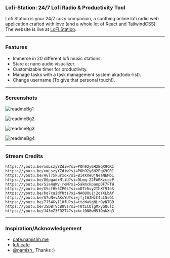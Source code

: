### Lofi-Station: 24/7 Lofi Radio & Productivity Tool

Lofi Station is your 24/7 cozy companion, a soothing online lofi radio web application crafted with love (and a whole lot of React and TailwindCSS). The website is live at [LoFi.Station](https://lofistation.vercel.app/).

---

### Features

- Immerse in 20 different lofi music stations.
- Stare at nano audio visualizer.
- Customizable timer for productivity.
- Manage tasks with a task management system aka(todo-list).
- Change username (To give that personal touch!).

---

### Screenshots

![readmeBg1](https://github.com/user-attachments/assets/e0d374f0-2e3c-4fbd-bde9-f6a5458b37b2)


![readmeBg2](https://github.com/user-attachments/assets/8f8bdb3f-7ecb-4007-8248-f471b89b4387)


![readmeBg3](https://github.com/user-attachments/assets/76c483ea-90ec-4172-9911-e362fa6dd704)


![readmeBg4](https://github.com/user-attachments/assets/8d237d1c-d800-4c6c-a1e0-8b90733e22b6)


---

### Stream Credits

```
https://youtu.be/xmLszyYZdiw?si=POh92y6H2EqX9CR1
https://youtu.be/xmLszyYZdiw?si=POh92y6H2EqX9CR1
https://youtu.be/HGl75kurxok?si=Bi4XXeUjNeaNEMb1
https://youtu.be/8GpgadrMliU?si=9Lmq-Z2FARKzcceP
https://youtu.be/Sia4qWv_reM?si=5akmckpaopOF7FTW
https://youtu.be/XScfHk5CP0s?si=oDTzhvy2IhXf9IoS
https://youtu.be/bq7caidfUts?si=NA08Ou1j2qYXLbAf
https://youtu.be/A7uNvvAKsYU?si=jfj1WJHzC4LL5sG1
https://youtu.be/7J54GyI18fU?si=ttcNaVqNLr9yNTBB
https://youtu.be/3SDBTVcBUVs?si=T0tLCQlgMxyGQulz
https://youtu.be/J43mZ3F92T4?si=kcl0NBwH51QnkXq3
```

---

### Inspiration/Acknowledgement

- [cafe.namishh.me](https://cafe.namishh.me)
- [lofi.cafe](https://www.lofi.cafe)
- [@namish_](https://x.com/namishh_)
 Thanks :)
